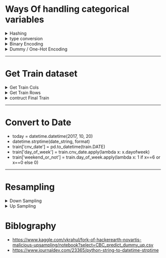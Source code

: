 # Ways Of handling categorical variables

<details>
  <summary>Hashing</summary>
  
  ```from sklearn.feature_extraction import FeatureHasher

    fh = FeatureHasher(n_features=6, input_type='string')
    hashed_features = fh.fit_transform(vg_df['Genre'])
    hashed_features = hashed_features.toarray()
    pd.concat([vg_df[['Name', 'Genre']], pd.DataFrame(hashed_features)], 
              axis=1).iloc[1:7]
  ```
</details>


<details>
  <summary>type conversion</summary>
  
  ```for column in categorical_columns:
        test[column] = test[column].astype('category')
---
    for col in numeric_columns:
        test[col] = test[col].astype('float64')
---
    for col in date_columns:
        test[col] = pd.to_datetime(test[col])
        test[col] = test[col].apply(pd.datetime.toordinal)
---
    def convert_type(df):
        for column in categorical_columns:
            df[column] = df[column].astype('category')

        for col in date_columns: 
            df[col] = pd.to_datetime(df[col]) 
            df[col] = df[col].apply(pd.datetime.toordinal)
---
    df_total = pd.concat([train.drop([target,'X_12'],axis=1),test.drop('X_12',axis=1)])
    
    convert_type(df_total)
    
    from sklearn.preprocessing import LabelEncoder
    le = LabelEncoder()

    for i in categorical_columns:
        df_total[i]=le.fit_transform(df_total[i])

    le = LabelEncoder()
    for i in boolean_columns:
        df_total[i] = le.fit_transform(df_total[i])

  ```
</details>

<details>
  <summary>Binary Encoding</summary>
    
    ```import category_encoders as ce

    ce_bin=ce.BinaryEncoder(cols=categorical_columns)
    df_total_binary = ce_bin.fit_transform(df_total)
    ```
</details>

<details>
  <summary>Dummy / One-Hot Encoding</summary>
    
    ```categorical_columns2 = ['X_1', 'X_2', 'X_3', 'X_4', 'X_5', 'X_6', 'X_7', 'X_8', 'X_9', 'X_10', 'X_13',
    'X_14', 'X_15', 'day_of_week']
    df_total_dummy = pd.get_dummies(df_total,columns=categorical_columns2)
    ce_bin2=ce.BinaryEncoder(cols=['X_11'])
    df_total_dummy = ce_bin2.fit_transform(df_total_dummy)
        
    #one hot encoding for categorical variables
    data_new = pd.get_dummies(data=data_new,columns=obj_dtypes)
    ```
</details>

---

# Get Train dataset

<details>
  <summary>Get Train Cols</summary>
    
    ```train_cols_binary = list(df_total_binary.drop(indexes,axis=1).columns)
    train_cols_dummy = list(df_total_dummy.drop(indexes,axis=1).columns)

    train_cols = list(train.columns) 
    train_cols.remove(target) 
    train_cols.remove('X_12')
    train_cols = [col for col in train_cols if col not in indexes]
    ```
</details>


<details>
  <summary>Get Train Rows</summary>
    
    ```
    train_rows_all = set(train['INCIDENT_ID'])
    ```
</details>

<details>
  <summary>contruct Final Train</summary>
    
    ```train_binary = df_total_binary[df_total_binary[indexes[0]].apply(lambda x: True if (x in train_rows_all) else False)]
    train_binary = pd.concat([train_binary,train[target]],axis=1)
    test_binary = df_total_binary[df_total_binary[indexes[0]].apply(lambda x: False if (x in train_rows_all) else True)]
    ```
</details>

---

# Convert to Date
 - today = datetime.datetime(2017, 10, 20)
 - datetime.strptime(date_string, format)
 - train['cnv_date'] = pd.to_datetime(train.DATE)
 - train['day_of_week'] = train.cnv_date.apply(lambda x: x.dayofweek)
 - train['weekend_or_not'] = train.day_of_week.apply(lambda x: 1 if x==6 or x==0 else 0)
 
 ---
 
 # Resampling

<details>
  <summary>Down Sampling</summary>
    
    ```from sklearn.utils import resample

    #separating majority and minority classes
    df_majority_binary = train_binary[train_binary[target] == 1]
    df_minority_binary = train_binary[train_binary[target] == 0]

    df_majority_binary_downsampled = resample(df_majority_binary,
                                       replace=False,
                                       n_samples=1068,
                                       random_state=66)

    df_downsampled_binary = pd.concat([df_minority_binary,df_majority_binary_downsampled],axis=0)

    #splitting dependent and independent variables

    df_downsampled_binary_X = df_downsampled_binary[train_cols_binary]
    df_downsampled_binary_Y = df_downsampled_binary[[target]]

    print(df_downsampled_binary_X.shape)
    print(df_downsampled_binary_Y.shape)
    ```
</details>

<details>
  <summary>Up Sampling</summary>
    
    ```from sklearn.utils import resample

    #separating majority and minority classes
    df_majority_binary = train_binary[train_binary[target] == 1]
    df_minority_binary = train_binary[train_binary[target] == 0]

    df_minority_binary_upsampled = resample(df_minority_binary,
                                       replace=True,
                                       n_samples=22788,
                                       random_state=66)

    df_upsampled_binary = pd.concat([df_majority_binary,df_minority_binary_upsampled],axis=0)

    #splitting dependent and independent variables

    df_upsampled_binary_X = df_upsampled_binary[train_cols_binary]
    df_upsampled_binary_Y = df_upsampled_binary[[target]]

    print(df_upsampled_binary_X.shape)
    print(df_upsampled_binary_Y.shape)
    ```
</details>

# Biblography
- https://www.kaggle.com/vkrahul/fork-of-hackerearth-novartis-malicious-upsampling/notebook?select=CBC_predict_dummy_up.csv
- https://www.journaldev.com/23365/python-string-to-datetime-strptime
